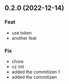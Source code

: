 ## 0.2.0 (2022-12-14)

### Feat

- use token
- another feat

### Fix

- chore
- cz init
- added the commitizen 1
- added the commitizen
